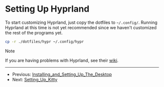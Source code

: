 # Setting Up Hyprland

To start customizing Hyprland, just copy the dotfiles to `~/.config/`. Running Hyprland at this time is not yet recommended since we haven't customized the rest of the programs yet.

```bash
cp -r ./dotfiles/hypr ~/.config/hypr
```

> [!NOTE]
> 
> If you are having problems with Hyprland, see their [wiki](https://wiki.hyprland.org/Crashes-and-Bugs/).

---

- Previous: [Installing_and_Setting_Up_The_Desktop](Installing_and_Setting_Up_The_Desktop.md)
- Next: [Setting_Up_Kitty](Setting_Up_Kitty.md)
